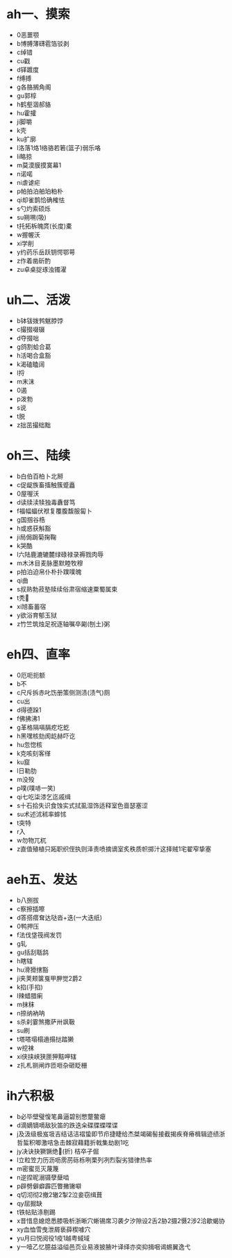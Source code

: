 ﻿# ah一、摸索
- 0恶噩颚
- b博膊薄礴雹箔驳剥
- c绰错
- cu戳
- d铎踱度
- f缚搏
- g各胳搁角阁
- gu郭椁
- h鹤壑涸郝貉
- hu霍攉
- ji脚嚼
- k壳
- ku扩廓
- l洛落1烙1络骆若箬(篮子)弱乐咯
- li略掠
- m莫漠膜摸寞幕1
- n诺喏
- ni虐谑疟
- p帕拍泊舶珀粕朴
- qi却雀鹊恰确榷怯
- s勺灼索硕烁
- su朔嗍(吸)
- t托拓柝魄庹(长度)橐
- w握幄沃
- xi学削
- y约药乐岳跃钥愕鄂萼
- z作着凿斫酌
- zu卓桌捉琢浊镯濯
# uh二、活泼
- b钵钹拨鹁魃脖饽
- c撮掇啜辍
- d夺掇咄
- g鸽割蛤合葛
- h活喝合盒豁
- k渴磕瞌阔
- l捋
- m末沫
- 0遏
- p泼勃
- s说
- t脱
- z拙茁撮绌黜
# oh三、陆续
- b白伯百柏卜北掰
- c促龊族畜搐触簇蹙矗
- 0屋喔沃
- d读牍渎犊独毒纛督笃
- f福幅蝠伏袱复覆腹馥服匐卜
- g国掴谷梏
- h或惑获斛豁
- ji局侷跼菊掬鞠
- k哭酷
- l六陆鹿漉辘麓绿碌禄录褥戮肉辱
- m木沐目麦脉墨默睦牧穆
- p拍泊迫帛仆朴扑蹼噗魄
- qi曲
- s叔熟勃菽塾赎续俗肃宿缩速粟蜀属束
- t秃𠳶
- xi旭畜蓄宿
- y欲浴育郁玉狱
- z竹竺筑烛足祝逐轴嘱卒㔉(刨土)粥
# eh四、直率
- 0厄呃扼额
- b不
- c尺斥拆赤叱饬册策侧测渍(渍气)厕
- cu出
- d得德跺1
- f佛拂沸1
- g革格隔嗝膈疙圪虼
- h黑嘿核劾阂龁赫吓讫
- hu忽惚核
- k克咳刻客缂
- ku窟
- l日勒肋
- m没殁
- p噗(噗哧一笑) 
- qi七吃柒漆乞迄戚缉
- s十石拾失识食蚀实式拭虱湿饰适释室色啬瑟塞涩
- su术述沭秫率蟀怵
- t突特
- r入
- w勿物兀杌
- z直值殖植只跖职织侄执则泽责喷摘谪室炙秩质帜掷汁这择贼1宅翟窄挚塞
# aeh五、发达
- b八捌拔
- c察擦插嚓
- d答搭瘩耷达哒沓+迭(一大迭纸)
- 0鸭押压
- f法伐垡筏阀发罚
- g轧
- gu括刮聒鸹
- h瞎辖
- hu滑猾搳豁
- ji夹荚颊箧戛甲胛觉2爵2
- k掐(手掐)
- l辣蜡腊瘌
- m抹秣
- n捺纳衲呐
- s杀刹霎煞撒萨卅飒靸
- su刷
- t塔嗒塌榻遢搨挞踏獭
- w挖袜
- xi侠挟峡狭匣狎黠呷辖
- z扎札铡闸炸匝咂杂砸眨栅
# ih六积极
- b必毕壁璧愎笔鼻逼碧别憋蹩鳖瘪
- d滴嫡镝嘀敌狄笛的跌迭籴碟牒蝶喋谍
- j及汲级极岌圾吉结诘洁褶蛰即节疖捷睫给杰桀竭碣髻接截揭疾脊瘠楫辑迹绩浙哲蜇积唧激咭急击棘寂藉籍折戟集劫剧1吃
- jy决诀抉獗镢绝𪮖(折) 桔卒孑倔
- l立粒笠力历沥呖雳苈砾栎咧栗列冽烈裂劣猎律热率
- m密蜜觅灭蔑篾
- n逆捏昵溺镊孽蘖啮
- p辟劈僻癖霹匹瞥撇𬭯噼
- q切沏彻2撤2辙2掣2泣妾窃缉葺
- qy屈掘缺
- t铁帖贴涤剔踢
- x昔惜息媳熄悉膝吸析浙晰穴蜥锡席习袭夕汐隙设2舌2胁2摄2慑2涉2洽歇蝎协
- xy血恤雪曳泄屑亵薛楔噱穴
- yu月曰悦阅役1疫1越粤蜮域
- y一噎乙忆臆益溢缢邑页业易液披腋叶译绎亦奕抑揖咽谒蜴翼逸弋
